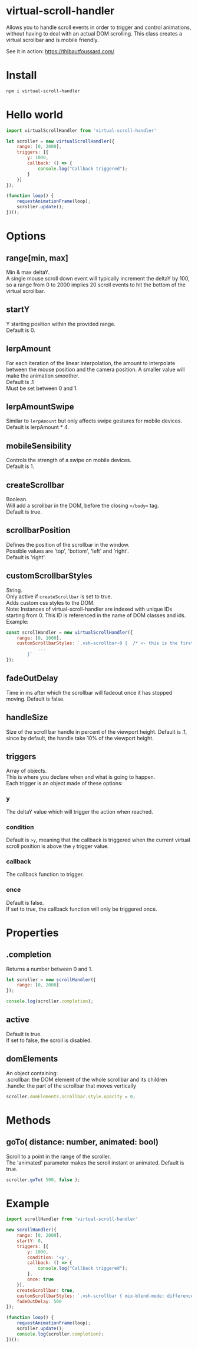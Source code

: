# virtual-scroll-handler

Allows you to handle scroll events in order to trigger and control animations, without having to deal with an actual DOM scrolling.
This class creates a virtual scrollbar and is mobile friendly. 

See it in action: https://thibautfoussard.com/

# Install

```bash
npm i virtual-scroll-handler
```

# Hello world

```javascript
import virtualScrollHandler from 'virtual-scroll-handler'

let scroller = new virtualScrollHandler({
    range: [0, 2000],
    triggers: [{
        y: 1000,
        callback: () => {
            console.log("Callback triggered");
        }
    }]
});

(function loop() {
    requestAnimationFrame(loop);
    scroller.update();
})();
```

# Options

## range[min, max]
Min & max deltaY.  
A single mouse scroll down event will typically increment the deltaY by 100, so a range from 0 to 2000 implies 20 scroll events to hit the bottom of the virtual scrollbar.

## startY
Y starting position within the provided range.  
Default is 0.

## lerpAmount
For each iteration of the linear interpolation, the amount to interpolate between the mouse position and the camera position. A smaller value will make the animation smoother.  
Default is .1  
Must be set between 0 and 1.

## lerpAmountSwipe
Similar to `lerpAmount` but only affects swipe gestures for mobile devices.
Default is lerpAmount * 4.  

## mobileSensibility
Controls the strength of a swipe on mobile devices.  
Default is 1.

## createScrollbar
Boolean.  
Will add a scrollbar in the DOM, before the closing `</body>` tag.  
Default is true.

## scrollbarPosition
Defines the position of the scrollbar in the window.  
Possible values are 'top', 'bottom', 'left' and 'right'.  
Default is 'right'.  


## customScrollbarStyles
String.  
Only active if `createScrollbar` is set to true.  
Adds custom css styles to the DOM.  
Note: Instances of virtual-scroll-handler are indexed with unique IDs starting from 0. This ID is referenced in the name of DOM classes and ids.  
Example: 
```javascript
const scrollHandler = new virtualScrollHandler({
    range: [0, 1000],
    customScrollbarStyles: `.vsh-scrollbar-0 {  /* <- this is the first instance, so the id is 0 */
            ...
        }`
});
```

## fadeOutDelay
Time in ms after which the scrollbar will fadeout once it has stopped moving.
Default is false.

## handleSize
Size of the scroll bar handle in percent of the viewport height.
Default is .1, since by default, the handle take 10% of the viewport height.

## triggers
Array of objects.  
This is where you declare when and what is going to happen.  
Each trigger is an object made of these options:

### y
The deltaY value which will trigger the action when reached.

### condition
Default is `>y`, meaning that the callback is triggered when the current virtual scroll position is above the `y` trigger value.

### callback
The callback function to trigger.

### once
Default is false.  
If set to true, the callback function will only be triggered once.


# Properties

## .completion
Returns a number between 0 and 1.

```javascript
let scroller = new scrollHandler({
    range: [0, 2000]
});

console.log(scroller.completion);
```

## active
Default is true.  
If set to false, the scroll is disabled.

## domElements
An object containing:  
.scrollbar: the DOM element of the whole scrollbar and its children  
.handle: the part of the scrollbar that moves vertically

```javascript
scroller.domElements.scrollbar.style.opacity = 0;
```

# Methods

## goTo( distance: number, animated: bool) 
Scroll to a point in the range of the scroller.  
The 'animated' parameter makes the scroll instant or animated. Default is true.
```javascript
scroller.goTo( 500, false );
```

# Example
```javascript
import scrollHandler from 'virtual-scroll-handler'

new scrollHandler({
    range: [0, 2000],
    startY: 0,
    triggers: [{
        y: 1000,
        condition: '<y',
        callback: () => {
            console.log("Callback triggered");
        },
        once: true
    }],
    createScrollbar: true,
    customScrollbarStyles: `.vsh-scrollbar { mix-blend-mode: difference; }`,
    fadeOutDelay: 500
});

(function loop() {
    requestAnimationFrame(loop);
    scroller.update();
    console.log(scroller.completion);
})();
```